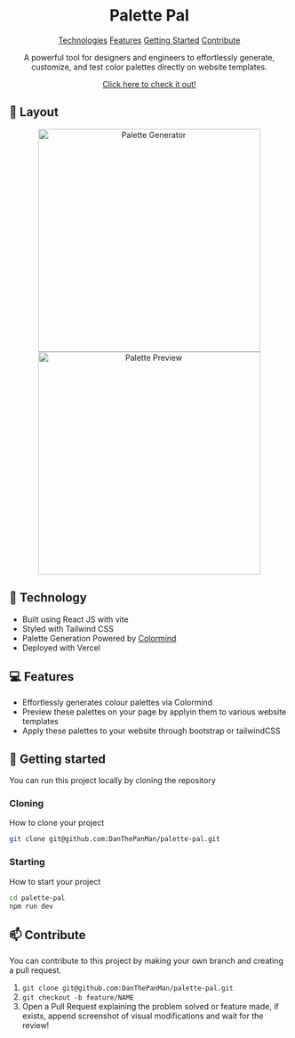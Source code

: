
<h1 align="center" style="font-weight: bold;">Palette Pal </h1>

<p align="center">
<a href="#tech">Technologies</a>
<a href="#features">Features</a>
<a href="#started">Getting Started</a>
<a href="#contribute">Contribute</a> 
</p>


<p align="center">A powerful tool for designers and engineers to effortlessly generate, customize, and test color palettes directly on website templates.</p>



<p align="center">
<a href="https://palettepal.vercel.app/">Click here to check it out!</a>
</p>

<h2 id="layout">🎨 Layout</h2>

<p align="center">

<img src="https://i.imgur.com/AH5SEbG.png[/img" alt="Palette Generator" width="400px">
<img src="https://i.imgur.com/5Ny7NE0.png[/img" alt="Palette Preview" width="400px">
</p>

<h2 id="tech">📝 Technology</h2>

- Built using React JS with vite
- Styled with Tailwind CSS
- Palette Generation Powered by <a href="http://colormind.io/">Colormind</a>
- Deployed with Vercel


<h2 id="features">💻 Features</h2>

- Effortlessly generates colour palettes via Colormind
- Preview these palettes on your page by applyin them to various website templates
- Apply these palettes to your website through bootstrap or tailwindCSS

<h2 id="started">🚀 Getting started</h2>

You can run this project locally by cloning the repository

<h3>Cloning</h3>

How to clone your project

```bash
git clone git@github.com:DanThePanMan/palette-pal.git
```

<h3>Starting</h3>

How to start your project

```bash
cd palette-pal
npm run dev
```

<h2 id="contribute">📫 Contribute</h2>

You can contribute to this project by making your own branch and creating a pull request.

1. `git clone git@github.com:DanThePanMan/palette-pal.git`
2. `git checkout -b feature/NAME`
3. Open a Pull Request explaining the problem solved or feature made, if exists, append screenshot of visual modifications and wait for the review!
